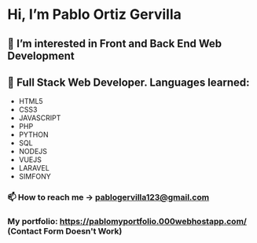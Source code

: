 # Hi, I’m Pablo Ortiz Gervilla
## 👀 I’m interested in Front and Back End Web Development
## 🧠 Full Stack Web Developer. Languages learned:
- HTML5
- CSS3
- JAVASCRIPT
- PHP
- PYTHON
- SQL
- NODEJS
- VUEJS
- LARAVEL
- SIMFONY

### 📫 How to reach me -> pablogervilla123@gmail.com
### My portfolio: https://pablomyportfolio.000webhostapp.com/ (Contact Form Doesn't Work)
<!---
Malec9/Malec9 is a ✨ special ✨ repository because its `README.md` (this file) appears on your GitHub profile.
You can click the Preview link to take a look at your changes.
--->
